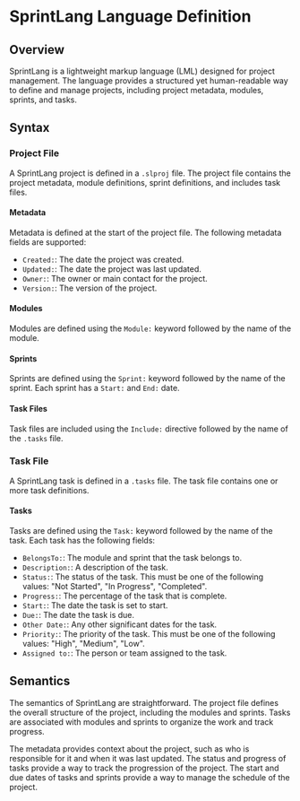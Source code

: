 # SprintLang Language Definition

## Overview

SprintLang is a lightweight markup language (LML) designed for project management. The language provides a structured yet human-readable way to define and manage projects, including project metadata, modules, sprints, and tasks.

## Syntax

### Project File

A SprintLang project is defined in a `.slproj` file. The project file contains the project metadata, module definitions, sprint definitions, and includes task files.

#### Metadata

Metadata is defined at the start of the project file. The following metadata fields are supported:

- `Created:`: The date the project was created.
- `Updated:`: The date the project was last updated.
- `Owner:`: The owner or main contact for the project.
- `Version:`: The version of the project.

#### Modules

Modules are defined using the `Module:` keyword followed by the name of the module. 

#### Sprints

Sprints are defined using the `Sprint:` keyword followed by the name of the sprint. Each sprint has a `Start:` and `End:` date.

#### Task Files

Task files are included using the `Include:` directive followed by the name of the `.tasks` file. 

### Task File

A SprintLang task is defined in a `.tasks` file. The task file contains one or more task definitions.

#### Tasks

Tasks are defined using the `Task:` keyword followed by the name of the task. Each task has the following fields:

- `BelongsTo:`: The module and sprint that the task belongs to.
- `Description:`: A description of the task.
- `Status:`: The status of the task. This must be one of the following values: "Not Started", "In Progress", "Completed".
- `Progress:`: The percentage of the task that is complete.
- `Start:`: The date the task is set to start.
- `Due:`: The date the task is due.
- `Other Date:`: Any other significant dates for the task.
- `Priority:`: The priority of the task. This must be one of the following values: "High", "Medium", "Low".
- `Assigned to:`: The person or team assigned to the task.

## Semantics

The semantics of SprintLang are straightforward. The project file defines the overall structure of the project, including the modules and sprints. Tasks are associated with modules and sprints to organize the work and track progress.

The metadata provides context about the project, such as who is responsible for it and when it was last updated. The status and progress of tasks provide a way to track the progression of the project. The start and due dates of tasks and sprints provide a way to manage the schedule of the project.

